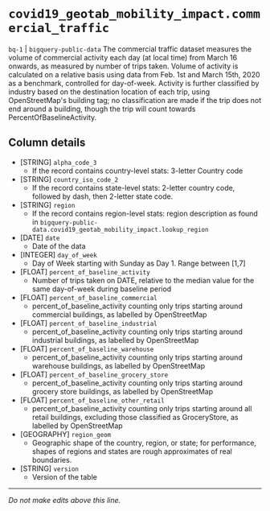 # `covid19_geotab_mobility_impact.commercial_traffic`
`bq-1` | `bigquery-public-data`
The commercial traffic dataset measures the volume of commercial activity each day (at local time) from March 16 onwards, as measured by number of trips taken. Volume of activity is calculated on a relative basis using data from Feb. 1st and March 15th, 2020 as a benchmark, controlled for day-of-week. Activity is further classified by industry based on the destination location of each trip, using OpenStreetMap's building tag; no classification are made if the trip does not end around a building, though the trip will count towards PercentOfBaselineActivity.

## Column details
* [STRING]    `alpha_code_3`
  - If the record contains country-level stats: 3-letter Country code
* [STRING]    `country_iso_code_2`
  - If the record contains state-level stats: 2-letter country code, followed by dash, then 2-letter state code.
* [STRING]    `region`
  - If the record contains region-level stats: region description as found in `bigquery-public-data.covid19_geotab_mobility_impact.lookup_region`
* [DATE]      `date`
  - Date of the data
* [INTEGER]   `day_of_week`
  - Day of Week starting with Sunday as Day 1. Range between [1,7]
* [FLOAT]     `percent_of_baseline_activity`
  - Number of trips taken on DATE, relative to the median value for the same day-of-week during baseline period
* [FLOAT]     `percent_of_baseline_commercial`
  - percent_of_baseline_activity counting only trips starting around commercial buildings, as labelled by OpenStreetMap
* [FLOAT]     `percent_of_baseline_industrial`
  - percent_of_baseline_activity counting only trips starting around industrial buildings, as labelled by OpenStreetMap
* [FLOAT]     `percent_of_baseline_warehouse`
  - percent_of_baseline_activity counting only trips starting around warehouse buildings, as labelled by OpenStreetMap
* [FLOAT]     `percent_of_baseline_grocery_store`
  - percent_of_baseline_activity counting only trips starting around grocery store buildings, as labelled by OpenStreetMap
* [FLOAT]     `percent_of_baseline_other_retail`
  - percent_of_baseline_activity counting only trips starting around all retail buildings, excluding those classified as GroceryStore, as labelled by OpenStreetMap
* [GEOGRAPHY] `region_geom`
  - Geographic shape of the country, region, or state; for performance, shapes of regions and states are rough approximates of real boundaries.
* [STRING]    `version`
  - Version of the table

-------------------------------------------------------------------------------
*Do not make edits above this line.*
